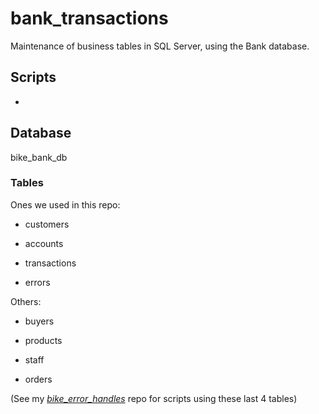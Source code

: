# bank_transactions
Maintenance of business tables in SQL Server, using the Bank database. 


## Scripts

- 



## Database 

bike_bank_db

### Tables 

Ones we used in this repo:

- customers

- accounts

- transactions

- errors

Others:

- buyers

- products

- staff

- orders

(See my [*bike_error_handles*](https://github.com/kellyav/bank_transactions) repo for scripts using these last 4 tables)
